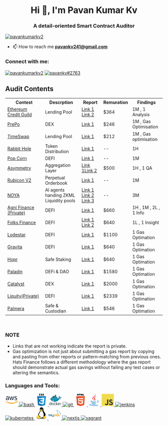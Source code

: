 <h1 align="center">Hi 👋, I'm Pavan Kumar Kv</h1>
<h3 align="center">A detail-oriented Smart Contract Auditor</h3>

<p align="left"> <a href="https://twitter.com/pavankumarkv2" target="blank"><img src="https://img.shields.io/twitter/follow/pavankumarkv2?logo=twitter&style=for-the-badge" alt="pavankumarkv2" /></a> </p>

- 📫 How to reach me **pavankv241@gmail.com**

<h3 align="left">Connect with me:</h3>
<p align="left">
<a href="https://twitter.com/pavankumarkv2" target="blank"><img align="center" src="https://raw.githubusercontent.com/rahuldkjain/github-profile-readme-generator/master/src/images/icons/Social/twitter.svg" alt="pavankumarkv2" height="30" width="40" /></a>
<a href="https://discord.gg/pavankv#2763" target="blank"><img align="center" src="https://raw.githubusercontent.com/rahuldkjain/github-profile-readme-generator/master/src/images/icons/Social/discord.svg" alt="pavankv#2763" height="30" width="40" /></a>
</p>

<h2>Audit Contents</h2>
<table>
  <tr>
    <th>Contest</th>
    <th>Descrption</th>
    <th>Report</th>
    <th>Remuration</th>
    <th>Findings</th>
  </tr>
  <tr>
    <td><a href="https://code4rena.com/audits/2023-12-ethereum-credit-guild">Ethereum Credit Guild</a></td>
    <td>Lending Pool</td>
    <td><a href="https://github.com/code-423n4/2023-12-ethereumcreditguild-findings/issues/488">Link 1</a> <a href="https://github.com/code-423n4/2023-12-ethereumcreditguild-findings/blob/dd2ecb8b79c5bb4a4e57f2399b6e300e57737ea1/data/pavankv-Analysis.md">Link 2</a></td>
    <td>$364</td>
    <td>1M , 1 Analysis</td>
  </tr>
  <tr>
    <td><a href="https://code4rena.com/audits/2022-12-prepo-contest">PrePo</a></td>
    <td>DEX</td>
    <td><a href="https://github.com/code-423n4/2022-12-prepo-findings/issues/13">Link 1</a></td>
    <td>$246</td>
    <td>1M , Gas Optimisation</td>
  </tr>
  <tr>
    <td><a href="https://code4rena.com/audits/2023-01-timeswap-contest">TimeSwap</a></td>
    <td>Lending Pool</td>
    <td><a href="https://github.com/code-423n4/2023-01-timeswap-findings/issues/148">Link 1</a></td>
    <td>$212</td>
    <td>1M , Gas optimisation</td>
  </tr>
  <tr>
    <td><a href="https://code4rena.com/audits/2023-01-timeswap-contest">Rabbit Hole</a></td>
    <td>Token Distribution</td>
    <td><a href="https://github.com/code-423n4/2023-01-rabbithole-findings/issues/294">Link 1</a></td>
    <td>--</td>
    <td>1H</td>
  </tr>
  <tr>
    <td><a href="https://code4rena.com/audits/2023-01-popcorn-contest">Pop Corn</a></td>
    <td>DEFI</td>
    <td><a href="https://github.com/code-423n4/2023-01-popcorn-findings/issues/168">Link 1</a></td>
    <td>--</td>
    <td>1M</td>
  </tr>
  <tr>
    <td><a href="https://code4rena.com/audits/2023-09-asymmetry-finance-afeth-invitational">Asymmetry</a></td>
    <td>Aggregation Layer</td>
    <td><a href="https://github.com/code-423n4/2023-03-asymmetry-findings/issues/678">Link 1</a><a href="https://github.com/code-423n4/2023-03-asymmetry-findings/issues/183">Link 2</a></td>
    <td>$500</td>
    <td>1H , 1 QA</td>
  </tr>
  <tr>
    <td><a href="https://code4rena.com/audits/2023-01-timeswap-contest">Rubicon V2</a></td>
    <td>Perpetual Orderbook</td>
    <td><a href="https://github.com/code-423n4/2023-04-rubicon-findings/issues/55">Link 1</a></td>
    <td>--</td>
    <td>1M</td>
  </tr>
    <tr>
    <td><a href="https://code4rena.com/audits/2024-04-noyat">NOYA</a></td>
    <td>AI agents handing ZKML Liquidity pools</td>
    <td><a href="https://github.com/code-423n4/2024-04-noya-findings/issues/101">Link 1</a> 
    <a href="https://github.com/code-423n4/2024-04-noya-findings/issues/188">Link 2</a>
    <a href="https://github.com/code-423n4/2024-04-noya-findings/issues/154">Link 3</a>
    </td>
    <td>--</td>
    <td>3M</td>
  </tr>
    <tr>
    <td><a href="#">Agni Finance (Private)</a></td>
    <td>DEFI</td>
    <td><a href="#">Link 1</a></td>
    <td>$660</td>
    <td>1H , 1M , 2L , 1 Info</td>
  </tr>
    <tr>
    <td><a href="">Folks Finance</a></td>
    <td>DEFI</td>
    <td><a href="https://reports.immunefi.com/folks-finance/boost-_-folks-finance-33746-smart-contract-insight-rounding-down-to-zero-leads-to-liquidate-function">Link 1</a>
    <a href="https://reports.immunefi.com/folks-finance/boost-_-folks-finance-34124-smart-contract-low-smart-contract-cannot-be-accessed-during-the-normal-l">Link 2</a>
    </td>
    <td>$640</td>
    <td>1L , 1 Insight</td>
  </tr>
  <tr>
    <td><a href="https://app.hats.finance/audit-competitions/lodestar-finance-0x74cb0cc1e231ad7c28f50574b1e473e8afef1d7f/leaderboard">Lodestar</a></td>
    <td>DEFI</td>
    <td><a href="#">Link 1</a></td>
    <td>$1100</td>
    <td>1 Gas Optimation</td>
  </tr>

  <tr>
    <td><a href="https://app.hats.finance/audit-competitions/gravita-0xa9cb786e4d07117d11b4644f54c5a4f1567e3817/leaderboard">Gravita</a></td>
    <td>DEFI</td>
    <td><a href="#">Link 1</a></td>
    <td>$640</td>
    <td>1 Gas Optimation</td>
  </tr>

  <tr>
    <td><a href="https://app.hats.finance/audit-competitions/lodestar-finance-0x74cb0cc1e231ad7c28f50574b1e473e8afef1d7f/leaderboard">Hopr</a></td>
    <td>Safe Staking</td>
    <td><a href="https://app.hats.finance/audit-competitions/safestaking-by-hopr-0x607386df18b663cf5ee9b879fbc1f32466ad5a85/leaderboard">Link 1</a></td>
    <td>$640</td>
    <td>1 Gas Optimation</td>
  </tr>

  <tr>
    <td><a href="https://app.hats.finance/audit-competitions/paladin-0x1610bfde27e57b068af7f38aec3d2a7b1d146989/leaderboard">Paladin</a></td>
    <td>DEFi & DAO</td>
    <td><a href="https://app.hats.finance/audit-competitions/paladin-0x1610bfde27e57b068af7f38aec3d2a7b1d146989/leaderboard">Link 1</a></td>
    <td>$1580</td>
    <td>1 Gas Optimation</td>
  </tr>

  <tr>
    <td><a href="https://app.hats.finance/audit-competitions/catalyst-exchange-0x3026c1ea29bf1280f99b41934b2cb65d053c9db4/leaderboard">Catalyst</a></td>
    <td>DEX</td>
    <td><a href="https://app.hats.finance/audit-competitions/catalyst-exchange-0x3026c1ea29bf1280f99b41934b2cb65d053c9db4/leaderboard">Link 1</a></td>
    <td>$2000</td>
    <td>1 Gas Optimation</td>
  </tr>

  <tr>
    <td><a href="https://app.hats.finance/audit-competitions/lodestar-finance-0x74cb0cc1e231ad7c28f50574b1e473e8afef1d7f/leaderboard">Liquity(Private)</a></td>
    <td>DEFI</td>
    <td><a href="https://app.hats.finance/private-audit-competitions">Link 1</a></td>
    <td>$2339</td>
    <td>1 Gas Optimation</td>
  </tr>

  <tr>
    <td><a href="https://app.hats.finance/audit-competitions/palmera-0x5fee7541ddcd51ba9f4af606f87b2c42eea655be/leaderboard">Palmera</a></td>
    <td>Safe & Custodian</td>
    <td><a href="[Palmera](https://app.hats.finance/audit-competitions/palmera-0x5fee7541ddcd51ba9f4af606f87b2c42eea655be/leaderboard)">Link 1</a></td>
    <td>$546</td>
    <td>1 Gas Optimation</td>
  </tr>
  
</table>
<br>
<h3>NOTE</h3>
<ul>
  <li>Links that are not working indicate the report is private.</li>
  <li>Gas optimization is not just about submitting a gas report by copying and pasting from other reports or pattern-matching from previous ones. Hats Finance follows a different methodology where the gas report should demonstrate actual gas savings without failing any test cases or altering the semantics.</li>
</ul>




<h3 align="left">Languages and Tools:</h3>
<p align="left"> <a href="https://aws.amazon.com" target="_blank" rel="noreferrer"> <img src="https://raw.githubusercontent.com/devicons/devicon/master/icons/amazonwebservices/amazonwebservices-original-wordmark.svg" alt="aws" width="40" height="40"/> </a> <a href="https://www.gnu.org/software/bash/" target="_blank" rel="noreferrer"> <img src="https://www.vectorlogo.zone/logos/gnu_bash/gnu_bash-icon.svg" alt="bash" width="40" height="40"/> </a> <a href="https://www.w3schools.com/css/" target="_blank" rel="noreferrer"> <img src="https://raw.githubusercontent.com/devicons/devicon/master/icons/css3/css3-original-wordmark.svg" alt="css3" width="40" height="40"/> </a> <a href="https://www.docker.com/" target="_blank" rel="noreferrer"> <img src="https://raw.githubusercontent.com/devicons/devicon/master/icons/docker/docker-original-wordmark.svg" alt="docker" width="40" height="40"/> </a> <a href="https://git-scm.com/" target="_blank" rel="noreferrer"> <img src="https://www.vectorlogo.zone/logos/git-scm/git-scm-icon.svg" alt="git" width="40" height="40"/> </a> <a href="https://www.w3.org/html/" target="_blank" rel="noreferrer"> <img src="https://raw.githubusercontent.com/devicons/devicon/master/icons/html5/html5-original-wordmark.svg" alt="html5" width="40" height="40"/> </a> <a href="https://www.java.com" target="_blank" rel="noreferrer"> <img src="https://raw.githubusercontent.com/devicons/devicon/master/icons/java/java-original.svg" alt="java" width="40" height="40"/> </a> <a href="https://developer.mozilla.org/en-US/docs/Web/JavaScript" target="_blank" rel="noreferrer"> <img src="https://raw.githubusercontent.com/devicons/devicon/master/icons/javascript/javascript-original.svg" alt="javascript" width="40" height="40"/> </a> <a href="https://www.jenkins.io" target="_blank" rel="noreferrer"> <img src="https://www.vectorlogo.zone/logos/jenkins/jenkins-icon.svg" alt="jenkins" width="40" height="40"/> </a> <a href="https://kubernetes.io" target="_blank" rel="noreferrer"> <img src="https://www.vectorlogo.zone/logos/kubernetes/kubernetes-icon.svg" alt="kubernetes" width="40" height="40"/> </a> <a href="https://www.linux.org/" target="_blank" rel="noreferrer"> <img src="https://raw.githubusercontent.com/devicons/devicon/master/icons/linux/linux-original.svg" alt="linux" width="40" height="40"/> </a> <a href="https://www.mysql.com/" target="_blank" rel="noreferrer"> <img src="https://raw.githubusercontent.com/devicons/devicon/master/icons/mysql/mysql-original-wordmark.svg" alt="mysql" width="40" height="40"/> </a> <a href="https://nextjs.org/" target="_blank" rel="noreferrer"> <img src="https://cdn.worldvectorlogo.com/logos/nextjs-2.svg" alt="nextjs" width="40" height="40"/> </a> <a href="https://www.vagrantup.com/" target="_blank" rel="noreferrer"> <img src="https://www.vectorlogo.zone/logos/vagrantup/vagrantup-icon.svg" alt="vagrant" width="40" height="40"/> </a> </p>
